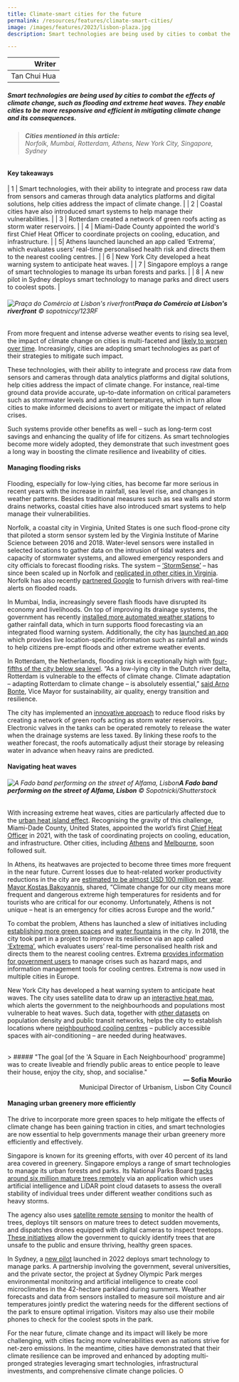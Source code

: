```yaml
---
title: Climate-smart cities for the future
permalink: /resources/features/climate-smart-cities/
image: /images/features/2023/lisbon-plaza.jpg
description: Smart technologies are being used by cities to combat the effects of climate change, such as flooding and extreme heat waves. They enable cities to be more responsive and efficient in mitigating climate change and its consequences. 

---
```


| Writer | 
| ---: |
| Tan Chui Hua |

##### Smart technologies are being used by cities to combat the effects of climate change, such as flooding and extreme heat waves. They enable cities to be more responsive and efficient in mitigating climate change and its consequences. 

> ###### **Cities mentioned in this article:** <br> Norfolk, Mumbai, Rotterdam, Athens, New York City, Singapore, Sydney 

#### **Key takeaways**

| 1 | Smart technologies, with their ability to integrate and process raw data from sensors and cameras through data analytics platforms and digital solutions, help cities address the impact of climate change. |
| 2 | Coastal cities have also introduced smart systems to help manage their vulnerabilities. |
| 3 | Rotterdam created a network of green roofs acting as storm water reservoirs. |
| 4 | Miami-Dade County appointed the world's first Chief Heat Officer to coordinate projects on cooling, education, and infrastructure. |
| 5| Athens launched launched an app called ‘Extrema’, which evaluates users’ real-time personalised health risk and directs them to the nearest cooling centres. |
| 6 | New York City developed a heat warning system to anticipate heat waves. |
| 7 | Singapore employs a range of smart technologies to manage its urban forests and parks. |
| 8 | A new pilot in Sydney deploys smart technology to manage parks and direct users to coolest spots. |

###### ![Praça do Comércio at Lisbon's riverfront](/images/features/2023/lisbon-plaza.jpg/)**Praça do Comércio at Lisbon's riverfront** © sopotniccy/123RF

From more frequent and intense adverse weather events to rising sea level, the impact of climate change on cities is multi-faceted and [likely to worsen over time](https://www.livescience.com/is-the-weather-getting-worse). Increasingly, cities are adopting smart technologies as part of their strategies to mitigate such impact. 

These technologies, with their ability to integrate and process raw data from sensors and cameras through data analytics platforms and digital solutions, help cities address the impact of climate change. For instance, real-time ground data provide accurate, up-to-date information on critical parameters such as stormwater levels and ambient temperatures, which in turn allow cities to make informed decisions to avert or mitigate the impact of related crises. 

Such systems provide other benefits as well – such as long-term cost savings and enhancing the quality of life for citizens. As smart technologies become more widely adopted, they demonstrate that such investment goes a long way in boosting the climate resilience and liveability of cities.

#### **Managing flooding risks**

Flooding, especially for low-lying cities, has become far more serious in recent years with the increase in rainfall, sea level rise, and changes in weather patterns. Besides traditional measures such as sea walls and storm drains networks, coastal cities have also introduced smart systems to help manage their vulnerabilities.

Norfolk, a coastal city in Virginia, United States is one such flood-prone city that piloted a storm sensor system led by the Virginia Institute of Marine Science between 2016 and 2018. Water-level sensors were installed in selected locations to gather data on the intrusion of tidal waters and capacity of stormwater systems, and allowed emergency responders and city officials to forecast flooding risks. The system – [‘StormSense’](https://www.wtkr.com/2018/11/06/water-level-sensors-hope-to-get-you-information-faster-about-storms) – has since been scaled up in Norfolk and [replicated in other cities in Virginia](https://pubmed.ncbi.nlm.nih.gov/31092957/). Norfolk has also recently [partnered Google](https://www.govtech.com/analytics/norfolk-va-offers-real-time-flood-data-to-drivers) to furnish drivers with real-time alerts on flooded roads. 

In Mumbai, India, increasingly severe flash floods have disrupted its economy and livelihoods. On top of improving its drainage systems, the government has recently [installed more automated weather stations](https://timesofindia.indiatimes.com/city/mumbai/60-more-automatic-weather-stns-to-help-enhance-flood-prediction/articleshow/98031237.cms) to gather rainfall data, which in turn supports flood forecasting via an integrated flood warning system. Additionally, the city has [launched an app](https://localpress.co.in/mumbai-snippets/ministry-launches-mumbai-weather-live-app-to-warn-mumbaikars-about-extreme-weather-events/) which provides live location-specific information such as rainfall and winds to help citizens pre-empt floods and other extreme weather events. 

In Rotterdam, the Netherlands, flooding risk is exceptionally high with [four-fifths of the city below sea level](https://www.thestar.com/news/atkinsonseries/2021/01/07/rotterdam-is-using-smart-city-tech-to-solve-pressing-urban-problems-heres-what-canadian-cities-can-learn-from-the-dutch-model.html).  “As a low-lying city in the Dutch river delta, Rotterdam is vulnerable to the effects of climate change. Climate adaptation – adapting Rotterdam to climate change – is absolutely essential,” [said Arno Bonte](https://s3.eu-central-1.amazonaws.com/storage.resilientrotterdam.nl/storage/2022/09/09093215/Resilient-Rotterdam-Strategy-2022-2027.pdf), Vice Mayor for sustainability, air quality, energy transition and resilience.  

The city has implemented an [innovative approach](https://www.corporateknights.com/built-environment/rotterdam-uses-smart-tech-to-save-city-from-drowning/) to reduce flood risks by creating a network of green roofs acting as storm water reservoirs. Electronic valves in the tanks can be operated remotely to release the water when the drainage systems are less taxed. By linking these roofs to the weather forecast, the roofs automatically adjust their storage by releasing water in advance when heavy rains are predicted. 

#### **Navigating heat waves** 

###### ![A Fado band performing on the street of Alfama, Lisbon](/images/features/2023/alfama-fado.jpg/)**A Fado band performing on the street of Alfama, Lisbon** © Sopotnicki/Shutterstock

With increasing extreme heat waves, cities are particularly affected due to the [urban heat island effect](https://www.heat.gov/pages/urban-heat-islands). Recognising the gravity of this challenge, Miami-Dade County, United States, appointed the world’s first [Chief Heat Officer](https://www.bloomberg.com/news/articles/2021-09-29/miami-chief-heat-officer-sets-out-resilience-agenda) in 2021, with the task of coordinating projects on cooling, education, and infrastructure. Other cities, including [Athens](https://www.theguardian.com/environment/2021/jul/23/athens-appoints-chief-heat-officer-combat-climate-crisis) and [Melbourne](https://news.melbourne.vic.gov.au/media-releases/new-tool-to-combat-rising-temperatures-in-city/#:~:text=Melbourne%20became%20the%20sixth%20city,Chief%20Heat%20Officers%20last%20year.), soon followed suit. 

In Athens, its heatwaves are projected to become three times more frequent in the near future. Current losses due to heat-related worker productivity reductions in the city are [estimated to be almost USD 100 million per year](https://onebillionresilient.org/hot-cities-chilled-economies-athens/). [Mayor Kostas Bakoyannis](https://www.atlanticcouncil.org/news/press-releases/athens-mayor-kostas-bakoyannis-announces-europes-first-chief-heat-officer/?utm_medium=website&utm_source=archdaily.com), shared, “Climate change for our city means more frequent and dangerous extreme high temperatures for residents and for tourists who are critical for our economy. Unfortunately, Athens is not unique – heat is an emergency for cities across Europe and the world.”

To combat the problem, Athens has launched a slew of initiatives including [establishing more green spaces](https://www.greeknewsagenda.gr/topics/culture-society/7486-pocket-parks) and [water fountains](https://climatechampions.unfccc.int/athens-leads-fight-to-counteract-extreme-heat/) in the city. In 2018, the city took part in a project to improve its resilience via an app called [‘Extrema’](https://extrema.space/), which evaluates users’ real-time personalised health risk and directs them to the nearest cooling centres. Extrema [provides information for government users](https://www.c40.org/case-studies/extrema-emergency-notification-system-for-extreme-temperatures/) to manage crises such as hazard maps, and information management tools for cooling centres. Extrema is now used in multiple cities in Europe.

New York City has developed a heat warning system to anticipate heat waves. The city uses satellite data to draw up an [interactive heat map](https://council.nyc.gov/data/heat/), which alerts the government to the neighbourhoods and populations most vulnerable to heat waves. Such data, together with [other datasets](https://www.health.ny.gov/environmental/weather/vulnerability_index/) on population density and public transit networks, helps the city to establish locations where [neighbourhood cooling centres](https://www.c40knowledgehub.org/s/article/Cool-Neighborhoods-NYC-A-comprehensive-approach-to-keep-communities-safe-in-extreme-heat?language=en_US) – publicly accessible spaces with air-conditioning – are needed during heatwaves.

<br>
> ##### "The goal [of the 'A Square in Each Neighbourhood' programme] was to create liveable and friendly public areas to entice people to leave their house, enjoy the city, shop, and socialise."

<div align="right"><b>— Sofia Mourão</b> <br>Municipal Director of Urbanism, Lisbon City Council</div>

#### **Managing urban greenery more efficiently**

The drive to incorporate more green spaces to help mitigate the effects of climate change has been gaining traction in cities, and smart technologies are now essential to help governments manage their urban greenery more efficiently and effectively.

Singapore is known for its greening efforts, with over 40 percent of its land area covered in greenery. Singapore employs a range of smart technologies to manage its urban forests and parks. Its National Parks Board [tracks around six million mature trees remotely](https://www.theregister.com/2022/11/28/automating_tree_management/) via an application which uses artificial intelligence and LiDAR point cloud datasets to assess the overall stability of individual trees under different weather conditions such as heavy storms. 

The agency also uses [satellite remote sensing](https://static.straitstimes.com.sg/s3fs-public/attachments/2021/01/12/st_20210112_vnb12_6253478.pdf) to monitor the health of trees, deploys tilt sensors on mature trees to detect sudden movements, and dispatches drones equipped with digital cameras to inspect treetops. [These initiatives](https://www.tech.gov.sg/media/technews/how-tech-is-changing-the-way-singapore-manages-parks-and-gardens) allow the government to quickly identify trees that are unsafe to the public and ensure thriving, healthy green spaces.

In Sydney, a [new pilot](https://www.uts.edu.au/isf/explore-research/projects/new-south-wales-coolest-public-park) launched in 2022 deploys smart technology to manage parks. A partnership involving the government, several universities, and the private sector, the project at Sydney Olympic Park merges environmental monitoring and artificial intelligence to create cool microclimates in the 42-hectare parkland during summers. Weather forecasts and data from sensors installed to measure soil moisture and air temperatures jointly predict the watering needs for the different sections of the park to ensure optimal irrigation. Visitors may also use their mobile phones to check for the coolest spots in the park.

For the near future, climate change and its impact will likely be more challenging, with cities facing more vulnerabilities even as nations strive for net-zero emissions. In the meantime, cities have demonstrated that their climate resilience can be improved and enhanced by adopting multi-pronged strategies leveraging smart technologies, infrastructural investments, and comprehensive climate change policies. <b><font color="#967942">O</font></b>

